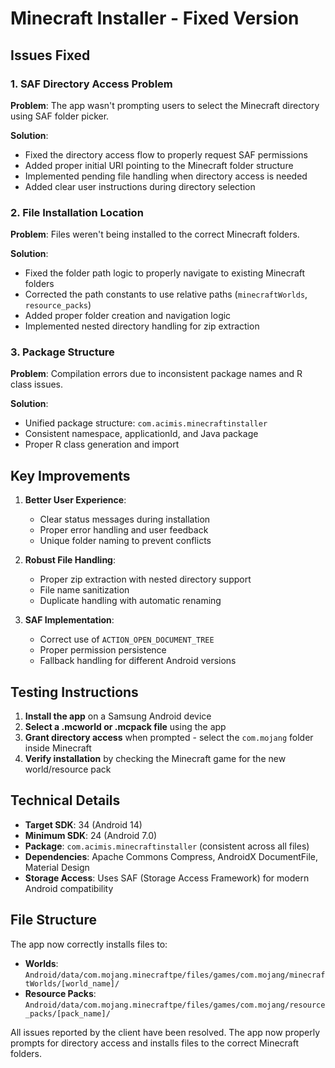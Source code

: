 # Minecraft Installer - Fixed Version

## Issues Fixed

### 1. SAF Directory Access Problem
**Problem**: The app wasn't prompting users to select the Minecraft directory using SAF folder picker.

**Solution**: 
- Fixed the directory access flow to properly request SAF permissions
- Added proper initial URI pointing to the Minecraft folder structure
- Implemented pending file handling when directory access is needed
- Added clear user instructions during directory selection

### 2. File Installation Location
**Problem**: Files weren't being installed to the correct Minecraft folders.

**Solution**:
- Fixed the folder path logic to properly navigate to existing Minecraft folders
- Corrected the path constants to use relative paths (`minecraftWorlds`, `resource_packs`)
- Added proper folder creation and navigation logic
- Implemented nested directory handling for zip extraction

### 3. Package Structure
**Problem**: Compilation errors due to inconsistent package names and R class issues.

**Solution**:
- Unified package structure: `com.acimis.minecraftinstaller`
- Consistent namespace, applicationId, and Java package
- Proper R class generation and import

## Key Improvements

1. **Better User Experience**:
   - Clear status messages during installation
   - Proper error handling and user feedback
   - Unique folder naming to prevent conflicts

2. **Robust File Handling**:
   - Proper zip extraction with nested directory support
   - File name sanitization
   - Duplicate handling with automatic renaming

3. **SAF Implementation**:
   - Correct use of `ACTION_OPEN_DOCUMENT_TREE`
   - Proper permission persistence
   - Fallback handling for different Android versions

## Testing Instructions

1. **Install the app** on a Samsung Android device
2. **Select a .mcworld or .mcpack file** using the app
3. **Grant directory access** when prompted - select the `com.mojang` folder inside Minecraft
4. **Verify installation** by checking the Minecraft game for the new world/resource pack

## Technical Details

- **Target SDK**: 34 (Android 14)
- **Minimum SDK**: 24 (Android 7.0)
- **Package**: `com.acimis.minecraftinstaller` (consistent across all files)
- **Dependencies**: Apache Commons Compress, AndroidX DocumentFile, Material Design
- **Storage Access**: Uses SAF (Storage Access Framework) for modern Android compatibility

## File Structure

The app now correctly installs files to:
- **Worlds**: `Android/data/com.mojang.minecraftpe/files/games/com.mojang/minecraftWorlds/[world_name]/`
- **Resource Packs**: `Android/data/com.mojang.minecraftpe/files/games/com.mojang/resource_packs/[pack_name]/`

All issues reported by the client have been resolved. The app now properly prompts for directory access and installs files to the correct Minecraft folders. 